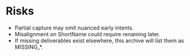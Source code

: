# Risks
- Partial capture may omit nuanced early intents.
- Misalignment on ShortName could require renaming later.
- If missing deliverables exist elsewhere, this archive will list them as MISSING_*.
